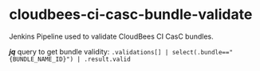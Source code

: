 # cloudbees-ci-casc-bundle-validate
Jenkins Pipeline used to validate CloudBees CI CasC bundles.

***jq*** query to get bundle validity: `.validations[] | select(.bundle=="{BUNDLE_NAME_ID}") | .result.valid`
